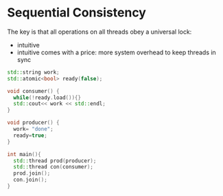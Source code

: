 # Sequential Consistency

The key is that all operations on all threads obey a universal lock:
+ intuitive
+ intuitive comes with a price: more system overhead to keep threads in sync

```c++
std::string work;
std::atomic<bool> ready(false);

void consumer() {
  while(!ready.load()){}
  std::cout<< work << std::endl;    
}

void producer() {
  work= "done";
  ready=true;
}

int main(){
  std::thread prod(producer);
  std::thread con(consumer);
  prod.join();
  con.join();
}
```
